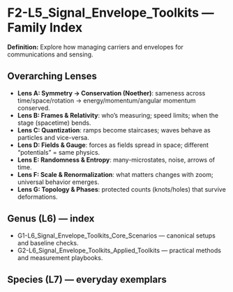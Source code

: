 # F2-L5_Signal_Envelope_Toolkits — Family Index
**Definition:** Explore how managing carriers and envelopes for communications and sensing.

## Overarching Lenses

- **Lens A: Symmetry -> Conservation (Noether)**: sameness across time/space/rotation → energy/momentum/angular momentum conserved.
- **Lens B: Frames & Relativity**: who’s measuring; speed limits; when the stage (spacetime) bends.
- **Lens C: Quantization**: ramps become staircases; waves behave as particles and vice-versa.
- **Lens D: Fields & Gauge**: forces as fields spread in space; different “potentials” = same physics.
- **Lens E: Randomness & Entropy**: many-microstates, noise, arrows of time.
- **Lens F: Scale & Renormalization**: what matters changes with zoom; universal behavior emerges.
- **Lens G: Topology & Phases**: protected counts (knots/holes) that survive deformations.

## Genus (L6) — index
- G1-L6_Signal_Envelope_Toolkits_Core_Scenarios — canonical setups and baseline checks.
- G2-L6_Signal_Envelope_Toolkits_Applied_Toolkits — practical methods and measurement playbooks.

## Species (L7) — everyday exemplars
